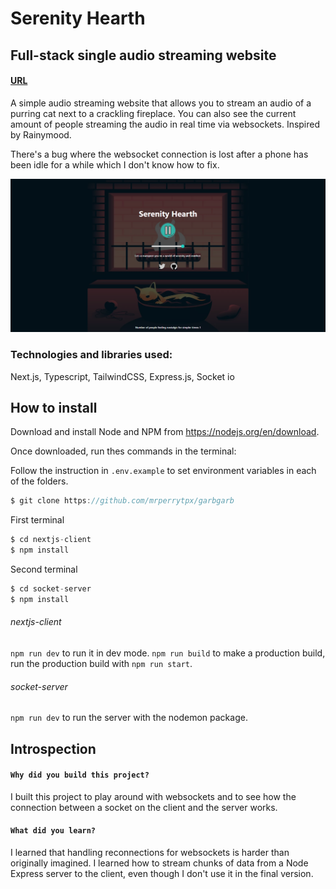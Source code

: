 # Serenity Hearth

## Full-stack single audio streaming website

#### [URL](https://serenity-hearth.vercel.app/)

A simple audio streaming website that allows you to stream an audio of a purring cat next to a crackling fireplace. You can also see the current amount of people streaming the audio in real time via websockets. Inspired by Rainymood.

There's a bug where the websocket connection is lost after a phone has been idle for a while which I don't know how to fix.

<img src="readme/serenity.png" width="700">

### Technologies and libraries used:

Next.js, Typescript, TailwindCSS, Express.js, Socket io

## How to install

Download and install Node and NPM from https://nodejs.org/en/download.

Once downloaded, run thes commands in the terminal:

Follow the instruction in `.env.example` to set environment variables in each of the folders.

```ts
$ git clone https://github.com/mrperrytpx/garbgarb
```

First terminal

```ts
$ cd nextjs-client
$ npm install
```

Second terminal

```ts
$ cd socket-server
$ npm install
```

###### nextjs-client

`npm run dev` to run it in dev mode.
`npm run build` to make a production build, run the production build with `npm run start`.

###### socket-server

`npm run dev` to run the server with the nodemon package.

## Introspection

#### `Why did you build this project?`

I built this project to play around with websockets and to see how the connection between a socket on the client and the server works.

#### `What did you learn?`

I learned that handling reconnections for websockets is harder than originally imagined. I learned how to stream chunks of data from a Node Express server to the client, even though I don't use it in the final version.

